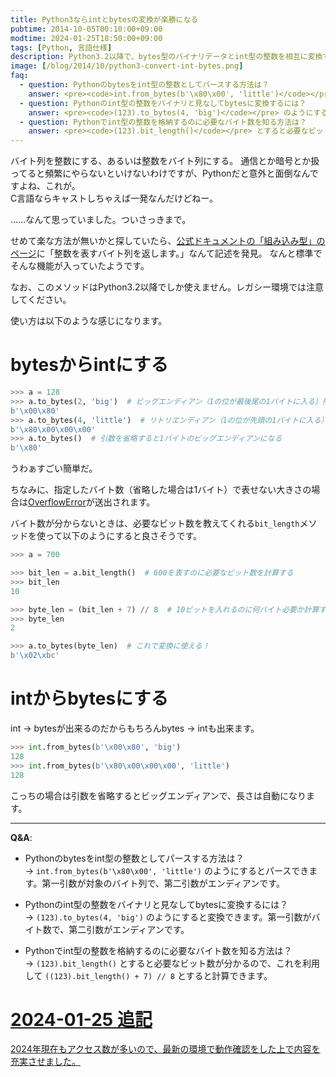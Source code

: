 ```yaml
---
title: Python3ならintとbytesの変換が楽勝になる
pubtime: 2014-10-05T00:10:00+09:00
modtime: 2024-01-25T18:50:00+09:00
tags: [Python, 言語仕様]
description: Python3.2以降で、bytes型のバイナリデータとint型の整数を相互に変換する方法の紹介です。
image: [/blog/2014/10/python3-convert-int-bytes.png]
faq:
  - question: Pythonのbytesをint型の整数としてパースする方法は？
    answer: <pre><code>int.from_bytes(b'\x80\x00', 'little')</code></pre> のようにするとパースできます。第一引数が対象のバイト列で、第二引数がエンディアンです。
  - question: Pythonのint型の整数をバイナリと見なしてbytesに変換するには？
    answer: <pre><code>(123).to_bytes(4, 'big')</code></pre> のようにすると変換できます。第一引数がバイト数で、第二引数がエンディアンです。
  - question: Pythonでint型の整数を格納するのに必要なバイト数を知る方法は？
    answer: <pre><code>(123).bit_length()</code></pre> とすると必要なビット数が分かるので、これを利用して <pre><code>((123).bit_length() + 7) // 8</code></pre> とすると計算できます。
---
```


バイト列を整数にする、あるいは整数をバイト列にする。
通信とか暗号とか扱ってると頻繁にやらないといけないわけですが、Pythonだと意外と面倒なんですよね、これが。  
C言語ならキャストしちゃえば一発なんだけどねー。

……なんて思っていました。ついさっきまで。

せめて楽な方法が無いかと探していたら、[公式ドキュメントの「組み込み型」のページ](https://docs.python.org/ja/3/library/stdtypes.html#int.to_bytes)に「整数を表すバイト列を返します。」なんて記述を発見。
なんと標準でそんな機能が入っていたようです。

なお、このメソッドはPython3.2以降でしか使えません。レガシー環境では注意してください。

使い方は以下のような感じになります。

# bytesからintにする

``` python
>>> a = 128
>>> a.to_bytes(2, 'big')  # ビッグエンディアン（1の位が最後尾の1バイトに入る）形式で、2バイトのbytesにする
b'\x00\x80'
>>> a.to_bytes(4, 'little')  # リトリエンディアン（1の位が先頭の1バイトに入る）形式で、4バイトのbytesにする
b'\x80\x00\x00\x00'
>>> a.to_bytes()  # 引数を省略すると1バイトのビッグエンディアンになる
b'\x80'
```
うわぁすごい簡単だ。

ちなみに、指定したバイト数（省略した場合は1バイト）で表せない大きさの場合は[OverflowError](https://docs.python.org/ja/3/library/exceptions.html#OverflowError)が送出されます。

バイト数が分からないときは、必要なビット数を教えてくれる`bit_length`メソッドを使って以下のようにすると良さそうです。

``` python
>>> a = 700

>>> bit_len = a.bit_length()  # 600を表すのに必要なビット数を計算する
>>> bit_len
10

>>> byte_len = (bit_len + 7) // 8  # 10ビットを入れるのに何バイト必要か計算する
>>> byte_len
2

>>> a.to_bytes(byte_len)  # これで変換に使える！
b'\x02\xbc'
```

# intからbytesにする

int -&gt; bytesが出来るのだからもちろんbytes -&gt; intも出来ます。
``` python
>>> int.from_bytes(b'\x00\x80', 'big')
128
>>> int.from_bytes(b'\x80\x00\x00\x00', 'little')
128
```

こっちの場合は引数を省略するとビッグエンディアンで、長さは自動になります。

---

**Q&A**:
- Pythonのbytesをint型の整数としてパースする方法は？  
  → `int.from_bytes(b'\x80\x00', 'little')` のようにするとパースできます。第一引数が対象のバイト列で、第二引数がエンディアンです。

- Pythonのint型の整数をバイナリと見なしてbytesに変換するには？  
  → `(123).to_bytes(4, 'big')` のようにすると変換できます。第一引数がバイト数で、第二引数がエンディアンです。

- Pythonでint型の整数を格納するのに必要なバイト数を知る方法は？  
  → `(123).bit_length()` とすると必要なビット数が分かるので、これを利用して `((123).bit_length() + 7) // 8` とすると計算できます。

<ins>

# 2024-01-25 追記

2024年現在もアクセス数が多いので、最新の環境で動作確認をした上で内容を充実させました。

</ins>
